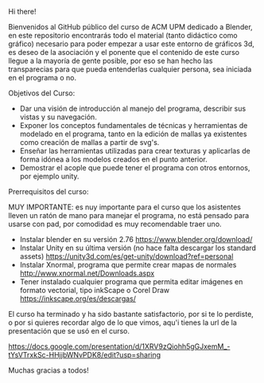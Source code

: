 Hi there!

Bienvenidos al GitHub público del curso de ACM UPM dedicado a Blender, en este repositorio encontrarás todo el material (tanto didáctico como gráfico) necesario para poder empezar a usar este entorno de gráficos 3d, es deseo de la asociación y el ponente que el contenido de este curso llegue a la mayoría de gente posible, por eso se han hecho las transparecias para que pueda entenderlas cualquier persona, sea iniciada en el programa o no.

Objetivos del Curso:
	
* Dar una visión de introducción al manejo del programa, describir sus vistas y su navegación.
* Exponer los conceptos fundamentales de técnicas y herramientas de modelado en el programa, tanto en la edición de mallas ya existentes como creación de mallas a partir de svg's.
* Enseñar las herramientas utilizadas para crear texturas y aplicarlas de forma idónea a los modelos creados en el punto anterior.
* Demostrar el acople que puede tener el programa con otros entornos, por ejemplo unity.


Prerrequisitos del curso:


MUY IMPORTANTE: es nuy importante para el curso que los asistentes lleven un ratón de mano para manejar el programa, no está pensado para usarse con pad, por comodidad es muy recomendable traer uno.
* Instalar blender en su versión 2.76 https://www.blender.org/download/
* Instalar Unity en su última versión (no hace falta descargar los standard assets) https://unity3d.com/es/get-unity/download?ref=personal
* Instalar Xnormal, programa que permite crear mapas de normales http://www.xnormal.net/Downloads.aspx
* Tener instalado cualquier programa que permita editar imágenes en formato vectorial, tipo inkScape o Corel Draw https://inkscape.org/es/descargas/

El curso ha terminado y ha sido bastante satisfactorio, por si te lo perdiste, o por si quieres recordar algo de lo que vimos, aqu'i tienes la url de la presentación que se usó en el curso.

https://docs.google.com/presentation/d/1XRV9zQiohh5gGJxemM_-tYsVTrxkSc-HHjjbWNvPDK8/edit?usp=sharing

Muchas gracias a todos!



